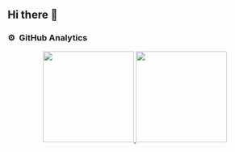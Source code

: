 ## Hi there 👋

### ⚙️ &nbsp;GitHub Analytics

<p align="center">
  <a href="https://github.com/Kure2323">
    <img height="180em" src="https://github-readme-stats.vercel.app/api?username=Kure2323&theme=jolly&show_icons=true"/>
  </a>
  <a href="https://github.com/Kure2323">
    <img height="180em" src="https://github-readme-stats-eight-theta.vercel.app/api?username=Kure2323&layout=compact&langs_count=8&theme=jolly"/>
  </a>
</p>

<!--
**Kure2323/Kure2323** is a ✨ _special_ ✨ repository because its `README.md` (this file) appears on your GitHub profile.

Here are some ideas to get you started:

- 🔭 I’m currently working on ...
- 🌱 I’m currently learning ...
- 👯 I’m looking to collaborate on ...
- 🤔 I’m looking for help with ...
- 💬 Ask me about ...
- 📫 How to reach me: ...
- 😄 Pronouns: ...
- ⚡ Fun fact: ...
-->
